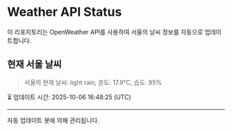 
# Weather API Status

이 리포지토리는 OpenWeather API를 사용하여 서울의 날씨 정보를 자동으로 업데이트합니다.

## 현재 서울 날씨
> 서울의 현재 날씨: light rain, 온도: 17.9°C, 습도: 95%

⏳ 업데이트 시간: 2025-10-06 16:48:25 (UTC)

---
자동 업데이트 봇에 의해 관리됩니다.
